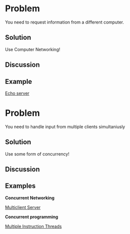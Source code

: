 # Problem

You need to request information from a different computer.

## Solution

Use Computer Networking!

## Discussion

## Example

[Echo server](https://github.com/carteras/ProgrammingAtHawker/tree/master/Python/Cookbook/Networking/001_SingleClientEcho)


# Problem

You need to handle input from multiple clients simultaniusly

## Solution

Use some form of concurrency!

## Discussion

## Examples

**Concurrent Networking**

[Multiclient Server](https://github.com/carteras/ProgrammingAtHawker/tree/master/Python/Cookbook/Networking/002_MultiClientEcho)

**Concurrent programming**

[Multiple Instruction Threads](https://github.com/carteras/ProgrammingAtHawker/tree/master/Python/Cookbook/MultipleInstructionThreads)
